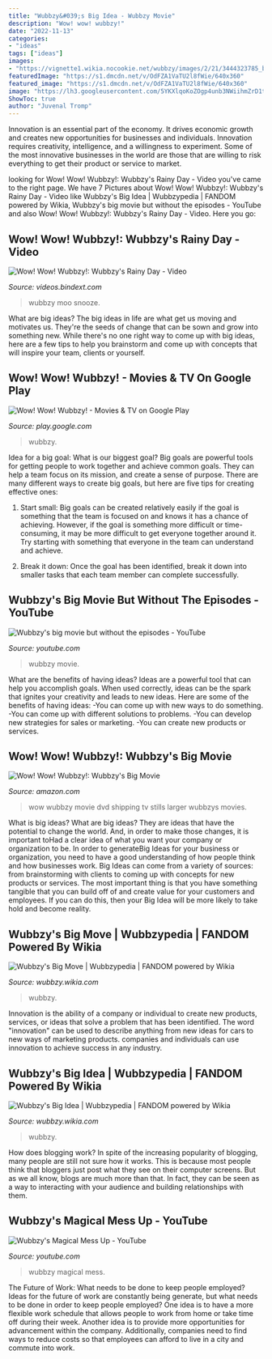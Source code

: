 ```yaml
---
title: "Wubbzy&#039;s Big Idea - Wubbzy Movie"
description: "Wow! wow! wubbzy!"
date: "2022-11-13"
categories:
- "ideas"
tags: ["ideas"]
images:
- "https://vignette1.wikia.nocookie.net/wubbzy/images/2/21/3444323785_b4cab2c0e1_o.jpg/revision/latest?cb=20120929132159"
featuredImage: "https://s1.dmcdn.net/v/OdFZA1VaTU2l8fWie/640x360"
featured_image: "https://s1.dmcdn.net/v/OdFZA1VaTU2l8fWie/640x360"
image: "https://lh3.googleusercontent.com/5YKXlqoKoZOgp4unb3NWiihmZrD1tKYi5SY_GISP_FNibxPDoa1rgJpiK2tBDjt5xWKV=w340"
ShowToc: true
author: "Juvenal Tromp"
---
```



Innovation is an essential part of the economy. It drives economic growth and creates new opportunities for businesses and individuals. Innovation requires creativity, intelligence, and a willingness to experiment. Some of the most innovative businesses in the world are those that are willing to risk everything to get their product or service to market.

	

		
looking for Wow! Wow! Wubbzy!: Wubbzy&#039;s Rainy Day - Video you've came to the right page. We have 7 Pictures about Wow! Wow! Wubbzy!: Wubbzy&#039;s Rainy Day - Video like Wubbzy&#039;s Big Idea | Wubbzypedia | FANDOM powered by Wikia, Wubbzy&#039;s big movie but without the episodes - YouTube and also Wow! Wow! Wubbzy!: Wubbzy&#039;s Rainy Day - Video. Here you go:
		
    
## Wow! Wow! Wubbzy!: Wubbzy&#039;s Rainy Day - Video

<img loading=lazy src="https://s1.dmcdn.net/v/OdFZA1VaTU2l8fWie/640x360" onerror="this.onerror=null;this.src='https://tse2.mm.bing.net/th?id=OIP.MBI1R_9Ebn2VD4ud96VGgwHaEK&amp;pid=15.1';" alt="Wow! Wow! Wubbzy!: Wubbzy&#039;s Rainy Day - Video">

_Source: videos.bindext.com_

>wubbzy moo snooze. 

	

What are big ideas?
The big ideas in life are what get us moving and motivates us. They're the seeds of change that can be sown and grow into something new. While there's no one right way to come up with big ideas, here are a few tips to help you brainstorm and come up with concepts that will inspire your team, clients or yourself.

    
## Wow! Wow! Wubbzy! - Movies &amp; TV On Google Play

<img loading=lazy src="https://lh3.googleusercontent.com/5YKXlqoKoZOgp4unb3NWiihmZrD1tKYi5SY_GISP_FNibxPDoa1rgJpiK2tBDjt5xWKV=w340" onerror="this.onerror=null;this.src='https://tse1.mm.bing.net/th?id=OIP.hMgP0ut57qBQPV-2Ckn2UAAAAA&amp;pid=15.1';" alt="Wow! Wow! Wubbzy! - Movies &amp; TV on Google Play">

_Source: play.google.com_

>wubbzy. 

	

Idea for a big goal: What is our biggest goal?
Big goals are powerful tools for getting people to work together and achieve common goals. They can help a team focus on its mission, and create a sense of purpose. 
There are many different ways to create big goals, but here are five tips for creating effective ones: 

1. Start small: Big goals can be created relatively easily if the goal is something that the team is focused on and knows it has a chance of achieving. However, if the goal is something more difficult or time-consuming, it may be more difficult to get everyone together around it. Try starting with something that everyone in the team can understand and achieve. 

2. Break it down: Once the goal has been identified, break it down into smaller tasks that each team member can complete successfully.

    
## Wubbzy&#039;s Big Movie But Without The Episodes - YouTube

<img loading=lazy src="https://i.ytimg.com/vi/_8M2gYheYfs/maxresdefault.jpg" onerror="this.onerror=null;this.src='https://tse4.mm.bing.net/th?id=OIP.dDE2wmHI7cVBMGslSWAE7wHaEK&amp;pid=15.1';" alt="Wubbzy&#039;s big movie but without the episodes - YouTube">

_Source: youtube.com_

>wubbzy movie. 

	

What are the benefits of having ideas?
Ideas are a powerful tool that can help you accomplish goals. When used correctly, ideas can be the spark that ignites your creativity and leads to new ideas. Here are some of the benefits of having ideas: 
-You can come up with new ways to do something. 
-You can come up with different solutions to problems. 
-You can develop new strategies for sales or marketing. 
-You can create new products or services.

    
## Wow! Wow! Wubbzy!: Wubbzy&#039;s Big Movie

<img loading=lazy src="http://g-ecx.images-amazon.com/images/G/01/dvd/anchorbay/w1.jpg" onerror="this.onerror=null;this.src='https://tse2.mm.bing.net/th?id=OIP.OlNuHA1YQAoBFUi4Ev6-VQHaEL&amp;pid=15.1';" alt="Wow! Wow! Wubbzy!: Wubbzy&#039;s Big Movie">

_Source: amazon.com_

>wow wubbzy movie dvd shipping tv stills larger wubbzys movies. 

	

What is big ideas?
What are big ideas? They are ideas that have the potential to change the world. And, in order to make those changes, it is important toHad a clear idea of what you want your company or organization to be.  In order to generateBig Ideas for your business or organization, you need to have a good understanding of how people think and how businesses work. Big Ideas can come from a variety of sources: from brainstorming with clients to coming up with concepts for new products or services.
The most important thing is that you have something tangible that you can build off of and create value for your customers and employees. If you can do this, then your Big Idea will be more likely to take hold and become reality.

    
## Wubbzy&#039;s Big Move | Wubbzypedia | FANDOM Powered By Wikia

<img loading=lazy src="https://vignette1.wikia.nocookie.net/wubbzy/images/2/21/3444323785_b4cab2c0e1_o.jpg/revision/latest?cb=20120929132159" onerror="this.onerror=null;this.src='https://tse2.mm.bing.net/th?id=OIP.CCEmeCAUOVPgmdatdjRnyAHaEK&amp;pid=15.1';" alt="Wubbzy&#039;s Big Move | Wubbzypedia | FANDOM powered by Wikia">

_Source: wubbzy.wikia.com_

>wubbzy. 

	

Innovation is the ability of a company or individual to create new products, services, or ideas that solve a problem that has been identified. The word "innovation" can be used to describe anything from new ideas for cars to new ways of marketing products. companies and individuals can use innovation to achieve success in any industry.

    
## Wubbzy&#039;s Big Idea | Wubbzypedia | FANDOM Powered By Wikia

<img loading=lazy src="https://vignette.wikia.nocookie.net/wubbzy/images/8/84/3438593699_50c3d877b5_o.jpg/revision/latest/scale-to-width-down/2000?cb=20170624030653" onerror="this.onerror=null;this.src='https://tse1.mm.bing.net/th?id=OIP.k3KuBrYriLq5fBjygc9xeQHaEK&amp;pid=15.1';" alt="Wubbzy&#039;s Big Idea | Wubbzypedia | FANDOM powered by Wikia">

_Source: wubbzy.wikia.com_

>wubbzy. 

	

How does blogging work?
In spite of the increasing popularity of blogging, many people are still not sure how it works. This is because most people think that bloggers just post what they see on their computer screens. But as we all know, blogs are much more than that. In fact, they can be seen as a way to interacting with your audience and building relationships with them.

    
## Wubbzy&#039;s Magical Mess Up - YouTube

<img loading=lazy src="http://i.ytimg.com/vi/FU3Ok_22u88/hqdefault.jpg" onerror="this.onerror=null;this.src='https://tse2.mm.bing.net/th?id=OIP.2VIBS2qwv_Sn7_LO8yTfOwHaFj&amp;pid=15.1';" alt="Wubbzy&#039;s Magical Mess Up - YouTube">

_Source: youtube.com_

>wubbzy magical mess. 

	

The Future of Work: What needs to be done to keep people employed?
Ideas for the future of work are constantly being generate, but what needs to be done in order to keep people employed? One idea is to have a more flexible work schedule that allows people to work from home or take time off during their week. Another idea is to provide more opportunities for advancement within the company. Additionally, companies need to find ways to reduce costs so that employees can afford to live in a city and commute into work.


